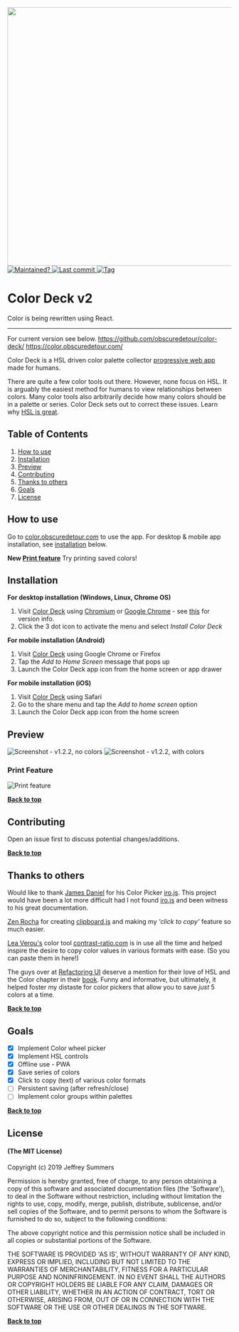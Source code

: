 <p align="left">
  <a href="https://color.obscuredetour.com/">
    <img width=580 src="https://github.com/obscuredetour/color-deck/raw/master/build/images/color-deck-logo-full.svg">
  </a>
  <br>
  <a href="https://github.com/obscuredetour/color-deck/">
    <img alt="Maintained?" src="https://img.shields.io/maintenance/yes/2019.svg?colorB=%234e64b7">
  </a>
  <a href="https://github.com/obscuredetour/color-deck/commits/master">
    <img alt="Last commit" src="https://img.shields.io/github/last-commit/obscuredetour/color-deck.svg?colorB=%234e64b7">
  </a>
  <a href="https://github.com/obscuredetour/color-deck/tags">
    <img alt="Tag" src="https://img.shields.io/github/tag/obscuredetour/color-deck.svg?colorB=%234e64b7&label=version">
  </a>
</p>

# Color Deck v2
Color is being rewritten using React.

---
For current version see below.
https://github.com/obscuredetour/color-deck/
https://color.obscuredetour.com/

Color Deck is a HSL driven color palette collector [progressive web app](https://developers.google.com/web/progressive-web-apps/) made for humans.

There are quite a few color tools out there. However, none focus on HSL. It is arguably the easiest method for humans to view relationships between colors. Many color tools also arbitrarily decide how many colors should be in a palette or series. Color Deck sets out to correct these issues. Learn why [HSL is great](https://github.com/imathis/hsl-picker/).

## Table of Contents

1. [How to use](#how-to-use)
2. [Installation](#installation)
3. [Preview](#Preview)
4. [Contributing](#contributing)
5. [Thanks to others](#thanks-to-others)
6. [Goals](#goals)
7. [License](#license)

## How to use

Go to [color.obscuredetour.com](https://color.obscuredetour.com/) to use the app. For desktop & mobile app installation, see [installation](#installation) below.

**New [Print feature](#print-feature)** Try printing saved colors!

## Installation

**For desktop installation (Windows, Linux, Chrome OS)**
1. Visit [Color Deck](https://color.obscuredetour.com/) using [Chromium](https://www.chromium.org/) or [Google Chrome](https://www.google.com/chrome) - see [this](https://developers.google.com/web/progressive-web-apps/desktop) for version info.
2. Click the 3 dot icon to activate the menu and select *Install Color Deck*

**For mobile installation (Android)**
1. Visit [Color Deck](https://color.obscuredetour.com/) using Google Chrome or Firefox
2. Tap the *Add to Home Screen* message that pops up
3. Launch the Color Deck app icon from the home screen or app drawer

**For mobile installation (iOS)**
1. Visit [Color Deck](https://color.obscuredetour.com/) using Safari
2. Go to the share menu and tap the *Add to home screen* option
3. Launch the Color Deck app icon from the home screen

## Preview
![Screenshot - v1.2.2, no colors](build/images/ss-1-2-2_nocolors.png)
![Screenshot - v1.2.2, with colors](build/images/ss-1-2-2_colors.png)
### Print Feature
![Print feature](build/images/print-feature.gif)

**[Back to top](#table-of-contents)**

## Contributing

Open an issue first to discuss potential changes/additions.

**[Back to top](#table-of-contents)**

## Thanks to others

Would like to thank [James Daniel](https://github.com/jaames) for his Color Picker [iro.js](https://iro.js.org/). This project would have been a lot more difficult had I not found [iro.js](https://iro.js.org/) and been witness to his great documentation.

[Zen Rocha](https://github.com/zenorocha) for creating [clipboard.js](https://clipboardjs.com/) and making my *'click to copy'* feature so much easier.

[Lea Verou's](http://lea.verou.me/) color tool [contrast-ratio.com](https://contrast-ratio.com) is in use all the time and helped inspire the desire to copy color values in various formats with ease. (So you can paste them in here!)

The guys over at [Refactoring UI](https://refactoringui.com/) deserve a mention for their love of HSL and the Color chapter in their [book](https://refactoringui.com/book/). Funny and informative, but ultimately, it helped foster my distaste for color pickers that allow you to save *just* 5 colors at a time.

**[Back to top](#table-of-contents)**

## Goals

- [x] Implement Color wheel picker
- [x] Implement HSL controls
- [x] Offline use - PWA
- [x] Save series of colors
- [x] Click to copy (text) of various color formats
- [ ] Persistent saving (after refresh/close)
- [ ] Implement color groups within palettes

**[Back to top](#table-of-contents)**

## License

#### (The MIT License)

Copyright (c) 2019 Jeffrey Summers

Permission is hereby granted, free of charge, to any person obtaining a copy of this software and associated documentation files (the 'Software'), to deal in the Software without restriction, including without limitation the rights to use, copy, modify, merge, publish, distribute, sublicense, and/or sell copies of the Software, and to permit persons to whom the Software is furnished to do so, subject to the following conditions:

The above copyright notice and this permission notice shall be included in all copies or substantial portions of the Software.

THE SOFTWARE IS PROVIDED 'AS IS', WITHOUT WARRANTY OF ANY KIND, EXPRESS OR IMPLIED, INCLUDING BUT NOT LIMITED TO THE WARRANTIES OF MERCHANTABILITY, FITNESS FOR A PARTICULAR PURPOSE AND NONINFRINGEMENT. IN NO EVENT SHALL THE AUTHORS OR COPYRIGHT HOLDERS BE LIABLE FOR ANY CLAIM, DAMAGES OR OTHER LIABILITY, WHETHER IN AN ACTION OF CONTRACT, TORT OR OTHERWISE, ARISING FROM, OUT OF OR IN CONNECTION WITH THE SOFTWARE OR THE USE OR OTHER DEALINGS IN THE SOFTWARE.

**[Back to top](#table-of-contents)**